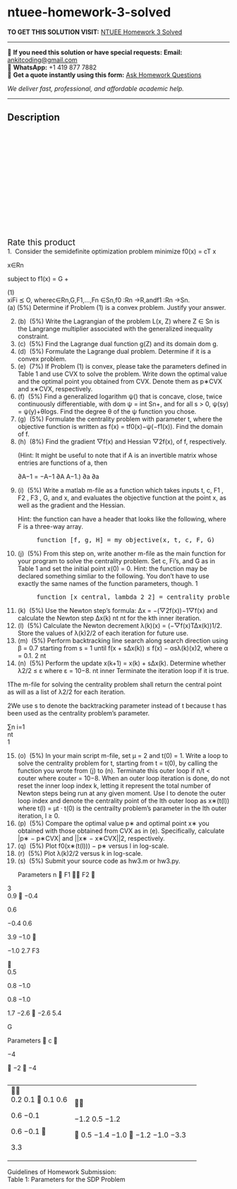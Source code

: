# ntuee-homework-3-solved
**TO GET THIS SOLUTION VISIT:** [NTUEE Homework 3 Solved](https://www.ankitcodinghub.com/product/ntuee-homework-3-solved/)


---

📩 **If you need this solution or have special requests:** **Email:** ankitcoding@gmail.com  
📱 **WhatsApp:** +1 419 877 7882  
📄 **Get a quote instantly using this form:** [Ask Homework Questions](https://www.ankitcodinghub.com/services/ask-homework-questions/)

*We deliver fast, professional, and affordable academic help.*

---

<h2>Description</h2>



<div class="kk-star-ratings kksr-auto kksr-align-center kksr-valign-top" data-payload="{&quot;align&quot;:&quot;center&quot;,&quot;id&quot;:&quot;93642&quot;,&quot;slug&quot;:&quot;default&quot;,&quot;valign&quot;:&quot;top&quot;,&quot;ignore&quot;:&quot;&quot;,&quot;reference&quot;:&quot;auto&quot;,&quot;class&quot;:&quot;&quot;,&quot;count&quot;:&quot;0&quot;,&quot;legendonly&quot;:&quot;&quot;,&quot;readonly&quot;:&quot;&quot;,&quot;score&quot;:&quot;0&quot;,&quot;starsonly&quot;:&quot;&quot;,&quot;best&quot;:&quot;5&quot;,&quot;gap&quot;:&quot;4&quot;,&quot;greet&quot;:&quot;Rate this product&quot;,&quot;legend&quot;:&quot;0\/5 - (0 votes)&quot;,&quot;size&quot;:&quot;24&quot;,&quot;title&quot;:&quot;NTUEE Homework 3 Solved&quot;,&quot;width&quot;:&quot;0&quot;,&quot;_legend&quot;:&quot;{score}\/{best} - ({count} {votes})&quot;,&quot;font_factor&quot;:&quot;1.25&quot;}">

<div class="kksr-stars">

<div class="kksr-stars-inactive">
            <div class="kksr-star" data-star="1" style="padding-right: 4px">


<div class="kksr-icon" style="width: 24px; height: 24px;"></div>
        </div>
            <div class="kksr-star" data-star="2" style="padding-right: 4px">


<div class="kksr-icon" style="width: 24px; height: 24px;"></div>
        </div>
            <div class="kksr-star" data-star="3" style="padding-right: 4px">


<div class="kksr-icon" style="width: 24px; height: 24px;"></div>
        </div>
            <div class="kksr-star" data-star="4" style="padding-right: 4px">


<div class="kksr-icon" style="width: 24px; height: 24px;"></div>
        </div>
            <div class="kksr-star" data-star="5" style="padding-right: 4px">


<div class="kksr-icon" style="width: 24px; height: 24px;"></div>
        </div>
    </div>

<div class="kksr-stars-active" style="width: 0px;">
            <div class="kksr-star" style="padding-right: 4px">


<div class="kksr-icon" style="width: 24px; height: 24px;"></div>
        </div>
            <div class="kksr-star" style="padding-right: 4px">


<div class="kksr-icon" style="width: 24px; height: 24px;"></div>
        </div>
            <div class="kksr-star" style="padding-right: 4px">


<div class="kksr-icon" style="width: 24px; height: 24px;"></div>
        </div>
            <div class="kksr-star" style="padding-right: 4px">


<div class="kksr-icon" style="width: 24px; height: 24px;"></div>
        </div>
            <div class="kksr-star" style="padding-right: 4px">


<div class="kksr-icon" style="width: 24px; height: 24px;"></div>
        </div>
    </div>
</div>


<div class="kksr-legend" style="font-size: 19.2px;">
            <span class="kksr-muted">Rate this product</span>
    </div>
    </div>
<div class="page" title="Page 1">
<div class="layoutArea">
<div class="column">
1.&nbsp; Consider the semidefinite optimization problem minimize f0(x) = cT x

x∈Rn

subject to f1(x) = G +

</div>
<div class="column">
(1)

</div>
</div>
<div class="layoutArea">
<div class="column">
xiFi ⪯ O, wherec∈Rn,G,F1,…,Fn ∈Sn,f0 :Rn →R,andf1 :Rn →Sn.

</div>
</div>
<div class="layoutArea">
<div class="column">
(a) (5%) Determine if Problem (1) is a convex problem. Justify your answer.

</div>
</div>
<div class="layoutArea">
<div class="column">
<ol start="2">
<li>(b) &nbsp;(5%) Write the Lagrangian of the problem L(x, Z) where Z ∈ Sn is the Langrange multiplier associated with the generalized inequality constraint.</li>
<li>(c) &nbsp;(5%) Find the Lagrange dual function g(Z) and its domain dom g.</li>
<li>(d) &nbsp;(5%) Formulate the Lagrange dual problem. Determine if it is a convex problem.</li>
<li>(e) &nbsp;(7%) If Problem (1) is convex, please take the parameters defined in Table 1 and use CVX to solve the problem. Write down the optimal value and the optimal point you obtained from CVX. Denote them as p∗CVX and x∗CVX, respectively.</li>
<li>(f) &nbsp;(5%) Find a generalized logarithm ψ() that is concave, close, twice continuously differentiable, with dom ψ = int Sn+, and for all s &gt; 0, ψ(sy) = ψ(y)+θlogs. Find the degree θ of the ψ function you chose.</li>
<li>(g) &nbsp;(5%) Formulate the centrality problem with parameter t, where the objective function is written as f(x) = tf0(x)−ψ(−f1(x)). Find the domain of f.</li>
<li>(h) &nbsp;(8%) Find the gradient ▽f(x) and Hessian ▽2f(x), of f, respectively.

(Hint: It might be useful to note that if A is an invertible matrix whose entries are functions of a, then

∂A−1 = −A−1 ∂A A−1.) ∂a ∂a
</li>
<li>(i) &nbsp;(5%) Write a matlab m-file as a function which takes inputs t, c, F1 , F2 , F3 , G, and x, and evaluates the objective function at the point x, as well as the gradient and the Hessian.

Hint: the function can have a header that looks like the following, where F is a three-way array.

<pre>     function [f, g, H] = my_objective(x, t, c, F, G)
</pre>
</li>
<li>(j) &nbsp;(5%) From this step on, write another m-file as the main function for your program to solve the centrality problem. Set c, Fi’s, and G as in Table 1 and set the initial point x(0) = 0. Hint: the function may be declared something simliar to the following. You don’t have to use exactly the same names of the function parameters, though. 1
<pre>     function [x_central, lambda_2_2] = centrality_problem(x_init, t, c, F, G, alpha, beta)
</pre>
</li>
<li>(k) &nbsp;(5%) Use the Newton step’s formula: ∆x = −(▽2f(x))−1▽f(x) and calculate the Newton step ∆x(k) nt nt
for the kth inner iteration.
</li>
<li>(l) &nbsp;(5%) Calculate the Newton decrement λ(k)(x) = (−▽f(x)T∆x(k))1/2. Store the values of λ(k)2/2 of
each iteration for future use.
</li>
<li>(m) &nbsp;(5%) Perform backtracking line search along search direction using β = 0.7 starting from s = 1 until
f(x + s∆x(k)) ≤ f(x) − αsλ(k)(x)2, where α = 0.1. 2 nt
</li>
<li>(n) &nbsp;(5%) Perform the update x(k+1) = x(k) + s∆x(k). Determine whether λ2/2 ≤ ε where ε = 10−8. nt inner
Terminate the iteration loop if it is true.
</li>
</ol>
1The m-file for solving the centrality problem shall return the central point as will as a list of λ2/2 for each iteration.

2We use s to denote the backtracking parameter instead of t because t has been used as the centrality problem’s parameter.

</div>
</div>
<div class="layoutArea">
<div class="column">
∑n i=1

</div>
</div>
<div class="layoutArea">
<div class="column">
nt

</div>
</div>
<div class="layoutArea">
<div class="column">
1

</div>
</div>
</div>
<div class="page" title="Page 2">
<div class="layoutArea">
<div class="column">
<ol start="15">
<li>(o) &nbsp;(5%) In your main script m-file, set μ = 2 and t(0) = 1. Write a loop to solve the centrality problem for t, starting from t = t(0), by calling the function you wrote from (j) to (n). Terminate this outer loop if n/t &lt; εouter where εouter = 10−8. When an outer loop iteration is done, do not reset the inner loop index k, letting it represent the total number of Newton steps being run at any given moment. Use l to denote the outer loop index and denote the centrality point of the lth outer loop as x∗(t(l)) where t(l) = μt · t(0) is the centrailty problem’s parameter in the lth outer iteration, l ≥ 0.</li>
<li>(p) &nbsp;(5%) Compare the optimal value p∗ and optimal point x∗ you obtained with those obtained from CVX as in (e). Specifically, calculate |p∗ − p∗CVX| and ||x∗ − x∗CVX||2, respectively.</li>
<li>(q) &nbsp;(5%) Plot f0(x∗(t(l))) − p∗ versus l in log-scale.</li>
<li>(r) &nbsp;(5%) Plot λ(k)2/2 versus k in log-scale.</li>
<li>(s) &nbsp;(5%) Submit your source code as hw3.m or hw3.py.

Parameters n  F1  F2 </li>
</ol>
</div>
</div>
<div class="layoutArea">
<div class="column">
3

</div>
</div>
<div class="layoutArea">
<div class="column">
0.9  −0.4

0.6

</div>
<div class="column">
−0.4 0.6

3.9 −1.0 

−1.0 2.7 F3

</div>
<div class="column">


</div>
<div class="column">
0.5

0.8 −1.0

</div>
<div class="column">
0.8 −1.0

1.7 −2.6  −2.6 5.4

G

</div>
</div>
<div class="layoutArea">
<div class="column">
Parameters  c 

−4

 −2  −4

</div>
</div>
<table>
<tbody>
<tr>
<td>
<div class="layoutArea">
<div class="column">


</div>
</div>
<div class="layoutArea">
<div class="column">
0.2 0.1  0.1 0.6

0.6 −0.1

</div>
<div class="column">
0.6 −0.1 

3.3

</div>
</div>
</td>
<td>
<div class="layoutArea">
<div class="column">


−1.2 0.5 −1.2

 0.5 −1.4 −1.0  −1.2 −1.0 −3.3

</div>
</div>
</td>
<td></td>
</tr>
</tbody>
</table>
<div class="layoutArea">
<div class="column">
Guidelines of Homework Submission:

</div>
</div>
<div class="layoutArea">
<div class="column">
Table 1: Parameters for the SDP Problem

</div>
</div>
</div>
